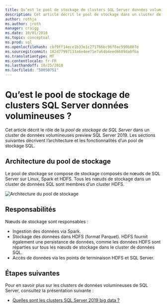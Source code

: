 ```yaml
---
title: Qu’est le pool de stockage de clusters SQL Server données volumineuses ? | Microsoft Docs
description: Cet article décrit le pool de stockage dans un cluster de données volumineux de SQL Server 2019.
author: rothja
ms.author: jroth
manager: craigg
ms.date: 10/01/2018
ms.topic: conceptual
ms.prod: sql
ms.openlocfilehash: cbf9ff14ece1b33e1c271786bc96f0ac590b807e
ms.sourcegitcommit: 182d77997133a6e4ee71e7a64b4eed6609da0fba
ms.translationtype: MT
ms.contentlocale: fr-FR
ms.lasthandoff: 10/25/2018
ms.locfileid: "50050751"
---
```

# <a name="what-is-the-sql-server-big-data-clusters-storage-pool"></a>Qu’est le pool de stockage de clusters SQL Server données volumineuses ?

Cet article décrit le rôle de la *pool de stockage de SQL Server* dans un cluster de données volumineuses preview SQL Server 2019. Les sections suivantes décrivent l’architecture et les fonctionnalités d’un pool de stockage SQL.

## <a name="storage-pool-architecture"></a>Architecture du pool de stockage

Le pool de stockage se compose de stockage composés de nœuds de SQL Server sur Linux, Spark et HDFS. Tous les nœuds de stockage dans un cluster de données SQL sont membres d’un cluster HDFS.

![Architecture du pool de stockage](media/concept-storage-pool/scale-big-data-on-demand.png)

## <a name="responsibilities"></a>Responsabilités

Nœuds de stockage sont responsables :

- Ingestion des données via Spark.
- Stockage des données dans HDFS (format Parquet). HDFS fournit également une persistance de données, comme les données HDFS sont réparties sur tous les nœuds de stockage dans le cluster de données SQL.
- Accès de données via les points de terminaison HDFS et SQL Server.

## <a name="next-steps"></a>Étapes suivantes

Pour en savoir plus sur les clusters de données volumineuses de SQL Server, consultez la présentation suivante :

- [Quelles sont les clusters SQL Server 2019 big data ?](big-data-cluster-overview.md)
